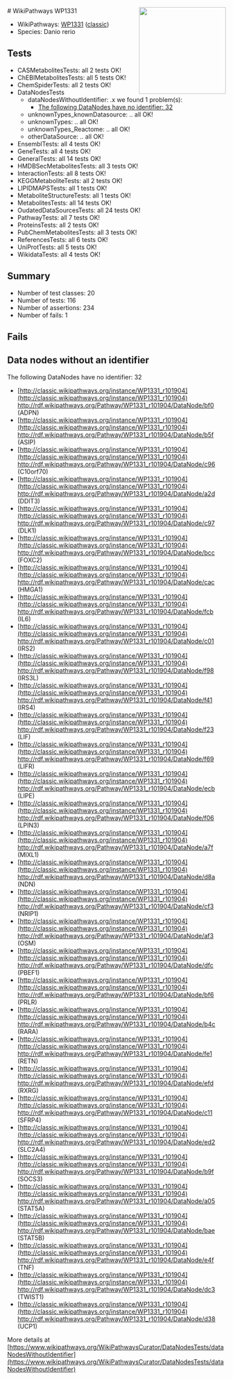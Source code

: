 <img style="float: right; width: 200px" src="https://upload.wikimedia.org/wikipedia/commons/thumb/8/83/Wplogo_with_text_500.png/640px-Wplogo_with_text_500.png" />
# WikiPathways WP1331

* WikiPathways: [WP1331](https://wikipathways.org/pathways/WP1331) ([classic](https://classic.wikipathways.org/instance/WP1331))
* Species: Danio rerio
## Tests
* CASMetabolitesTests: all 2 tests OK!
* ChEBIMetabolitesTests: all 5 tests OK!
* ChemSpiderTests: all 2 tests OK!
* DataNodesTests
    * dataNodesWithoutIdentifier: .x we found 1 problem(s):
        * [The following DataNodes have no identifier: 32](#8792c4d0)
    * unknownTypes_knownDatasource: .. all OK!
    * unknownTypes: .. all OK!
    * unknownTypes_Reactome: .. all OK!
    * otherDataSource: .. all OK!
* EnsemblTests: all 4 tests OK!
* GeneTests: all 4 tests OK!
* GeneralTests: all 14 tests OK!
* HMDBSecMetabolitesTests: all 3 tests OK!
* InteractionTests: all 8 tests OK!
* KEGGMetaboliteTests: all 2 tests OK!
* LIPIDMAPSTests: all 1 tests OK!
* MetaboliteStructureTests: all 1 tests OK!
* MetabolitesTests: all 14 tests OK!
* OudatedDataSourcesTests: all 24 tests OK!
* PathwayTests: all 7 tests OK!
* ProteinsTests: all 2 tests OK!
* PubChemMetabolitesTests: all 3 tests OK!
* ReferencesTests: all 6 tests OK!
* UniProtTests: all 5 tests OK!
* WikidataTests: all 4 tests OK!


## Summary

* Number of test classes: 20
* Number of tests: 116
* Number of assertions: 234
* Number of fails: 1

## Fails

<a name="8792c4d0" />

## Data nodes without an identifier

The following DataNodes have no identifier: 32

* [http://classic.wikipathways.org/instance/WP1331_r101904](http://classic.wikipathways.org/instance/WP1331_r101904) http://rdf.wikipathways.org/Pathway/WP1331_r101904/DataNode/bf0 (ADPN)
* [http://classic.wikipathways.org/instance/WP1331_r101904](http://classic.wikipathways.org/instance/WP1331_r101904) http://rdf.wikipathways.org/Pathway/WP1331_r101904/DataNode/b5f (ASIP)
* [http://classic.wikipathways.org/instance/WP1331_r101904](http://classic.wikipathways.org/instance/WP1331_r101904) http://rdf.wikipathways.org/Pathway/WP1331_r101904/DataNode/c96 (C10orf70)
* [http://classic.wikipathways.org/instance/WP1331_r101904](http://classic.wikipathways.org/instance/WP1331_r101904) http://rdf.wikipathways.org/Pathway/WP1331_r101904/DataNode/a2d (DDIT3)
* [http://classic.wikipathways.org/instance/WP1331_r101904](http://classic.wikipathways.org/instance/WP1331_r101904) http://rdf.wikipathways.org/Pathway/WP1331_r101904/DataNode/c97 (DLK1)
* [http://classic.wikipathways.org/instance/WP1331_r101904](http://classic.wikipathways.org/instance/WP1331_r101904) http://rdf.wikipathways.org/Pathway/WP1331_r101904/DataNode/bcc (FOXC2)
* [http://classic.wikipathways.org/instance/WP1331_r101904](http://classic.wikipathways.org/instance/WP1331_r101904) http://rdf.wikipathways.org/Pathway/WP1331_r101904/DataNode/cac (HMGA1)
* [http://classic.wikipathways.org/instance/WP1331_r101904](http://classic.wikipathways.org/instance/WP1331_r101904) http://rdf.wikipathways.org/Pathway/WP1331_r101904/DataNode/fcb (IL6)
* [http://classic.wikipathways.org/instance/WP1331_r101904](http://classic.wikipathways.org/instance/WP1331_r101904) http://rdf.wikipathways.org/Pathway/WP1331_r101904/DataNode/c01 (IRS2)
* [http://classic.wikipathways.org/instance/WP1331_r101904](http://classic.wikipathways.org/instance/WP1331_r101904) http://rdf.wikipathways.org/Pathway/WP1331_r101904/DataNode/f98 (IRS3L)
* [http://classic.wikipathways.org/instance/WP1331_r101904](http://classic.wikipathways.org/instance/WP1331_r101904) http://rdf.wikipathways.org/Pathway/WP1331_r101904/DataNode/f41 (IRS4)
* [http://classic.wikipathways.org/instance/WP1331_r101904](http://classic.wikipathways.org/instance/WP1331_r101904) http://rdf.wikipathways.org/Pathway/WP1331_r101904/DataNode/f23 (LIF)
* [http://classic.wikipathways.org/instance/WP1331_r101904](http://classic.wikipathways.org/instance/WP1331_r101904) http://rdf.wikipathways.org/Pathway/WP1331_r101904/DataNode/f69 (LIFR)
* [http://classic.wikipathways.org/instance/WP1331_r101904](http://classic.wikipathways.org/instance/WP1331_r101904) http://rdf.wikipathways.org/Pathway/WP1331_r101904/DataNode/ecb (LIPE)
* [http://classic.wikipathways.org/instance/WP1331_r101904](http://classic.wikipathways.org/instance/WP1331_r101904) http://rdf.wikipathways.org/Pathway/WP1331_r101904/DataNode/f06 (LPIN3)
* [http://classic.wikipathways.org/instance/WP1331_r101904](http://classic.wikipathways.org/instance/WP1331_r101904) http://rdf.wikipathways.org/Pathway/WP1331_r101904/DataNode/a7f (MIXL1)
* [http://classic.wikipathways.org/instance/WP1331_r101904](http://classic.wikipathways.org/instance/WP1331_r101904) http://rdf.wikipathways.org/Pathway/WP1331_r101904/DataNode/d8a (NDN)
* [http://classic.wikipathways.org/instance/WP1331_r101904](http://classic.wikipathways.org/instance/WP1331_r101904) http://rdf.wikipathways.org/Pathway/WP1331_r101904/DataNode/cf3 (NRIP1)
* [http://classic.wikipathways.org/instance/WP1331_r101904](http://classic.wikipathways.org/instance/WP1331_r101904) http://rdf.wikipathways.org/Pathway/WP1331_r101904/DataNode/af3 (OSM)
* [http://classic.wikipathways.org/instance/WP1331_r101904](http://classic.wikipathways.org/instance/WP1331_r101904) http://rdf.wikipathways.org/Pathway/WP1331_r101904/DataNode/dfc (PBEF1)
* [http://classic.wikipathways.org/instance/WP1331_r101904](http://classic.wikipathways.org/instance/WP1331_r101904) http://rdf.wikipathways.org/Pathway/WP1331_r101904/DataNode/bf6 (PRLR)
* [http://classic.wikipathways.org/instance/WP1331_r101904](http://classic.wikipathways.org/instance/WP1331_r101904) http://rdf.wikipathways.org/Pathway/WP1331_r101904/DataNode/b4c (RARA)
* [http://classic.wikipathways.org/instance/WP1331_r101904](http://classic.wikipathways.org/instance/WP1331_r101904) http://rdf.wikipathways.org/Pathway/WP1331_r101904/DataNode/fe1 (RETN)
* [http://classic.wikipathways.org/instance/WP1331_r101904](http://classic.wikipathways.org/instance/WP1331_r101904) http://rdf.wikipathways.org/Pathway/WP1331_r101904/DataNode/efd (RXRG)
* [http://classic.wikipathways.org/instance/WP1331_r101904](http://classic.wikipathways.org/instance/WP1331_r101904) http://rdf.wikipathways.org/Pathway/WP1331_r101904/DataNode/c11 (SFRP4)
* [http://classic.wikipathways.org/instance/WP1331_r101904](http://classic.wikipathways.org/instance/WP1331_r101904) http://rdf.wikipathways.org/Pathway/WP1331_r101904/DataNode/ed2 (SLC2A4)
* [http://classic.wikipathways.org/instance/WP1331_r101904](http://classic.wikipathways.org/instance/WP1331_r101904) http://rdf.wikipathways.org/Pathway/WP1331_r101904/DataNode/b9f (SOCS3)
* [http://classic.wikipathways.org/instance/WP1331_r101904](http://classic.wikipathways.org/instance/WP1331_r101904) http://rdf.wikipathways.org/Pathway/WP1331_r101904/DataNode/a05 (STAT5A)
* [http://classic.wikipathways.org/instance/WP1331_r101904](http://classic.wikipathways.org/instance/WP1331_r101904) http://rdf.wikipathways.org/Pathway/WP1331_r101904/DataNode/bae (STAT5B)
* [http://classic.wikipathways.org/instance/WP1331_r101904](http://classic.wikipathways.org/instance/WP1331_r101904) http://rdf.wikipathways.org/Pathway/WP1331_r101904/DataNode/e4f (TNF)
* [http://classic.wikipathways.org/instance/WP1331_r101904](http://classic.wikipathways.org/instance/WP1331_r101904) http://rdf.wikipathways.org/Pathway/WP1331_r101904/DataNode/dc3 (TWIST1)
* [http://classic.wikipathways.org/instance/WP1331_r101904](http://classic.wikipathways.org/instance/WP1331_r101904) http://rdf.wikipathways.org/Pathway/WP1331_r101904/DataNode/d38 (UCP1)


More details at [https://www.wikipathways.org/WikiPathwaysCurator/DataNodesTests/dataNodesWithoutIdentifier](https://www.wikipathways.org/WikiPathwaysCurator/DataNodesTests/dataNodesWithoutIdentifier)


